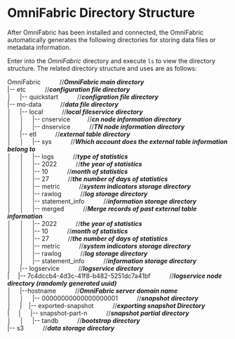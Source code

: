 # OmniFabric Directory Structure

After OmniFabric has been installed and connected, the OmniFabric automatically generates the following directories for storing data files or metadata information.

Enter into the *OmniFabric* directory and execute `ls` to view the directory structure. The related directory structure and uses are as follows:

OmniFabric    &nbsp;&nbsp;&nbsp;&nbsp;&nbsp;&nbsp;&nbsp;&nbsp;&nbsp;&nbsp;//***OmniFabric main directory***<br>
|-- etc   &nbsp;&nbsp;&nbsp;&nbsp;&nbsp;&nbsp;&nbsp;&nbsp;&nbsp;&nbsp;//***configuration file directory***<br>
│&nbsp;&nbsp;&nbsp;&nbsp; |-- quickstart &nbsp;&nbsp;&nbsp;&nbsp;&nbsp;&nbsp;&nbsp;&nbsp;&nbsp;&nbsp;//***configration file directory***<br>
|-- mo-data  &nbsp;&nbsp;&nbsp;&nbsp;&nbsp;&nbsp;&nbsp;&nbsp;&nbsp;&nbsp;//***data file directory***<br>
│&nbsp;&nbsp;&nbsp;&nbsp; |-- local   &nbsp;&nbsp;&nbsp;&nbsp;&nbsp;&nbsp;&nbsp;&nbsp;&nbsp;&nbsp;//***local fileservice directory***<br>
│&nbsp;&nbsp;&nbsp;&nbsp; │&nbsp;&nbsp;&nbsp;&nbsp; |-- cnservice&nbsp;&nbsp;&nbsp;&nbsp;&nbsp;&nbsp;&nbsp;&nbsp;&nbsp;&nbsp;//***cn node information directory***<br>
│&nbsp;&nbsp;&nbsp;&nbsp; │&nbsp;&nbsp;&nbsp;&nbsp; |-- dnservice   &nbsp;&nbsp;&nbsp;&nbsp;&nbsp;&nbsp;&nbsp;&nbsp;&nbsp;&nbsp;//***TN node information directory***<br>
│&nbsp;&nbsp;&nbsp;&nbsp; |-- etl  &nbsp;&nbsp;&nbsp;&nbsp;&nbsp;&nbsp;&nbsp;&nbsp;&nbsp;&nbsp;//***external table directory***<br>
│&nbsp;&nbsp;&nbsp;&nbsp; │&nbsp;&nbsp;&nbsp;&nbsp;      |-- sys &nbsp;&nbsp;&nbsp;&nbsp;&nbsp;&nbsp;&nbsp;&nbsp;&nbsp;&nbsp;//***Which account does the external table information belong to***<br>
│&nbsp;&nbsp;&nbsp;&nbsp; │&nbsp;&nbsp;&nbsp;&nbsp;          |--  logs &nbsp;&nbsp;&nbsp;&nbsp;&nbsp;&nbsp;&nbsp;&nbsp;&nbsp;&nbsp;//***type of statistics***<br>
│&nbsp;&nbsp;&nbsp;&nbsp; │&nbsp;&nbsp;&nbsp;&nbsp;             |-- 2022 &nbsp;&nbsp;&nbsp;&nbsp;&nbsp;&nbsp;&nbsp;&nbsp;&nbsp;&nbsp;//***the year of statistics***<br>
│&nbsp;&nbsp;&nbsp;&nbsp; │&nbsp;&nbsp;&nbsp;&nbsp;                 |-- 10  &nbsp;&nbsp;&nbsp;&nbsp;&nbsp;&nbsp;&nbsp;&nbsp;&nbsp;&nbsp;//***month of statistics***<br>
│&nbsp;&nbsp;&nbsp;&nbsp; │&nbsp;&nbsp;&nbsp;&nbsp;                     |-- 27 &nbsp;&nbsp;&nbsp;&nbsp;&nbsp;&nbsp;&nbsp;&nbsp;&nbsp;&nbsp;//***the number of days of statistics***<br>
│&nbsp;&nbsp;&nbsp;&nbsp; │&nbsp;&nbsp;&nbsp;&nbsp;                         |-- metric &nbsp;&nbsp;&nbsp;&nbsp;&nbsp;&nbsp;&nbsp;&nbsp;&nbsp;&nbsp;//***system indicators storage directory***<br>
│&nbsp;&nbsp;&nbsp;&nbsp; │&nbsp;&nbsp;&nbsp;&nbsp;                         |-- rawlog &nbsp;&nbsp;&nbsp;&nbsp;&nbsp;&nbsp;&nbsp;&nbsp;&nbsp;&nbsp;//***log storage directory***<br>
│&nbsp;&nbsp;&nbsp;&nbsp; │&nbsp;&nbsp;&nbsp;&nbsp;                         |-- statement_info &nbsp;&nbsp;&nbsp;&nbsp;&nbsp;&nbsp;&nbsp;&nbsp;&nbsp;&nbsp;//***information storage directory***<br>
│&nbsp;&nbsp;&nbsp;&nbsp; │  	    &nbsp;&nbsp;|-- merged &nbsp;&nbsp;&nbsp;&nbsp;&nbsp;&nbsp;&nbsp;&nbsp;&nbsp;&nbsp;//***Merge records of past external table information***<br>
│&nbsp;&nbsp;&nbsp;&nbsp; │&nbsp;&nbsp;&nbsp;&nbsp;                |--  2022 &nbsp;&nbsp;&nbsp;&nbsp;&nbsp;&nbsp;&nbsp;&nbsp;&nbsp;&nbsp;//***the year of statistics***<br>
│&nbsp;&nbsp;&nbsp;&nbsp; │&nbsp;&nbsp;&nbsp;&nbsp;                    |--  10  &nbsp;&nbsp;&nbsp;&nbsp;&nbsp;&nbsp;&nbsp;&nbsp;&nbsp;&nbsp;//***month of statistics***<br>
│&nbsp;&nbsp;&nbsp;&nbsp; │&nbsp;&nbsp;&nbsp;&nbsp;                       |--  27 &nbsp;&nbsp;&nbsp;&nbsp;&nbsp;&nbsp;&nbsp;&nbsp;&nbsp;&nbsp;//***the number of days of statistics***<br>
│&nbsp;&nbsp;&nbsp;&nbsp; │&nbsp;&nbsp;&nbsp;&nbsp;                         |-- metric &nbsp;&nbsp;&nbsp;&nbsp;&nbsp;&nbsp;&nbsp;&nbsp;&nbsp;&nbsp;//***system indicators storage directory***<br>
│&nbsp;&nbsp;&nbsp;&nbsp; │&nbsp;&nbsp;&nbsp;&nbsp;                         |-- rawlog &nbsp;&nbsp;&nbsp;&nbsp;&nbsp;&nbsp;&nbsp;&nbsp;&nbsp;&nbsp;//***log storage directory***<br>
│&nbsp;&nbsp;&nbsp;&nbsp; │&nbsp;&nbsp;&nbsp;&nbsp;                         |-- statement_info &nbsp;&nbsp;&nbsp;&nbsp;&nbsp;&nbsp;&nbsp;&nbsp;&nbsp;&nbsp;//***information storage directory***<br>
│&nbsp;&nbsp;&nbsp;&nbsp; |-- logservice  &nbsp;&nbsp;&nbsp;&nbsp;&nbsp;&nbsp;&nbsp;&nbsp;&nbsp;&nbsp;//***logservice directory***<br>
|       &nbsp;|-- 7c4dccb4-4d3c-41f8-b482-5251dc7a41bf &nbsp;&nbsp;&nbsp;&nbsp;&nbsp;&nbsp;&nbsp;&nbsp;&nbsp;&nbsp;//***logservice node directory (randomly generated uuid)***<br>
│&nbsp;&nbsp;&nbsp;&nbsp;     |--hostname &nbsp;&nbsp;&nbsp;&nbsp;&nbsp;&nbsp;&nbsp;&nbsp;&nbsp;&nbsp;//***OmniFabric server domain name***<br>
│&nbsp;&nbsp;&nbsp;&nbsp;     │&nbsp;&nbsp;&nbsp;&nbsp; |-- 00000000000000000001 &nbsp;&nbsp;&nbsp;&nbsp;&nbsp;&nbsp;&nbsp;&nbsp;&nbsp;&nbsp;//***snapshot directory***<br>
│&nbsp;&nbsp;&nbsp;&nbsp;     |	   &nbsp;&nbsp;&nbsp;|-- exported-snapshot &nbsp;&nbsp;&nbsp;&nbsp;&nbsp;&nbsp;&nbsp;&nbsp;&nbsp;&nbsp;//***exporting snapshot Directory***<br>
|&nbsp; &nbsp;&nbsp;&nbsp;│&nbsp;&nbsp;&nbsp;&nbsp;   |-- snapshot-part-n &nbsp;&nbsp;&nbsp;&nbsp;&nbsp;&nbsp;&nbsp;&nbsp;&nbsp;&nbsp;//***snapshot partial directory***<br>
│&nbsp;&nbsp;&nbsp;&nbsp;     │&nbsp;&nbsp;&nbsp;&nbsp;     |-- tandb &nbsp;&nbsp;&nbsp;&nbsp;&nbsp;&nbsp;&nbsp;&nbsp;&nbsp;&nbsp;//***bootstrap directory***<br>
|-- s3  &nbsp;&nbsp;&nbsp;&nbsp;&nbsp;&nbsp;&nbsp;&nbsp;&nbsp;&nbsp;//***data storage directory***<br>
